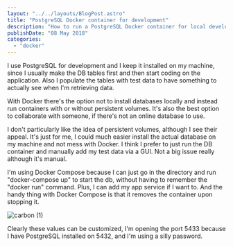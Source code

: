 ```yaml
---
layout: "../../layouts/BlogPost.astro"
title: "PostgreSQL Docker container for development"
description: "How to run a PostgreSQL Docker container for local development"
publishDate: "08 May 2018"
categories: 
  - "docker"
---
```


I use PostgreSQL for development and I keep it installed on my machine, since I usually make the DB tables first and then start coding on the application. Also I populate the tables with test data to have something to actually see when I'm retrieving data.

With Docker there's the option not to install databases locally and instead run containers with or without persistent volumes. It's also the best option to collaborate with someone, if there's not an online database to use.

I don't particularly like the idea of persistent volumes, although I see their appeal. It's just for me, I could much easier install the actual database on my machine and not mess with Docker. I think I prefer to just run the DB container and manually add my test data via a GUI. Not a big issue really although it's manual.

I'm using Docker Compose because I can just go in the directory and run "docker-compose up" to start the db, without having to remember the "docker run" command. Plus, I can add my app service if I want to. And the handy thing with Docker Compose is that it removes the container upon stopping it.

![carbon (1)](/assets/2018-05-postgresql-docker-container-for-development/carbon-1.png)

Clearly these values can be customized, I'm opening the port 5433 because I have PostgreSQL installed on 5432, and I'm using a silly password.

